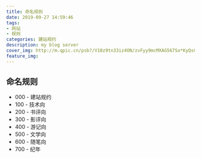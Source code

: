 ```yaml
---
title: 命名规则
date: 2019-09-27 14:59:46
tags:
- 网站
- 规则
categories: 建站规约
description: my blog server
cover_img: http://m.qpic.cn/psb?/V10z9tn33iz4ON/zvFyy9mcMXAG567So*KyQsGsFoNUuAvu3kPqxOJOQEY!/b/dFMBAAAAAAAA&bo=3AXoAwAAAAARFxI!&rf=viewer_4
feature_img:
---
```




## 命名规则

- 000 - 建站规约
- 100 - 技术向
- 200 - 书评向
- 300 - 影评向
- 400 - 游记向
- 500 - 文学向
- 600 - 随笔向
- 700 - 纪年

